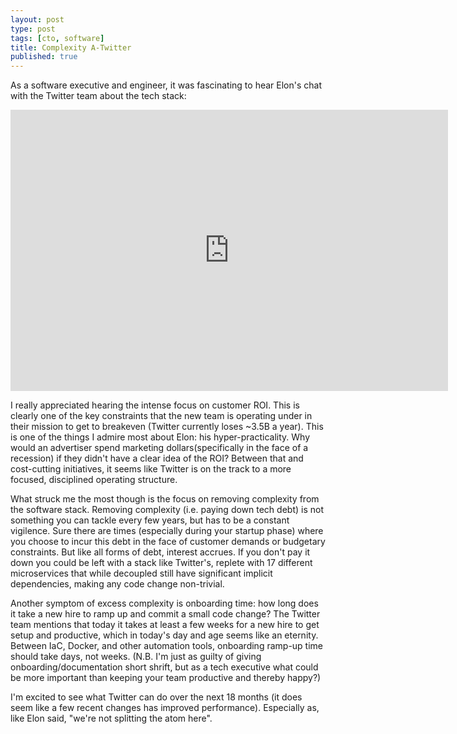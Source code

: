 ```yaml
---
layout: post
type: post
tags: [cto, software]
title: Complexity A-Twitter
published: true
---
```


As a software executive and engineer, it was fascinating to hear Elon's chat with the Twitter team about the tech stack:

<iframe width="700" height="450" src="https://www.youtube.com/embed/vc3i2Q49kWI" frameborder="0" allowfullscreen></iframe><br>

I really appreciated hearing the intense focus on customer ROI.  This is clearly one of the key constraints that the new
team is operating under in their mission to get to breakeven (Twitter currently loses ~3.5B a year).
This is one of the things I admire most about Elon: his hyper-practicality.
Why would an advertiser spend marketing dollars(specifically in the face of a recession) if they didn't have a clear idea of the ROI?
Between that and cost-cutting initiatives, it seems like Twitter is on the track to a more focused, disciplined operating structure.

What struck me the most though is the focus on removing complexity from the software stack.
Removing complexity (i.e. paying down tech debt) is not something you can tackle every few years, but has to be a constant vigilence.
Sure there are times (especially during your startup phase) where you choose to incur this debt in the face of customer demands
or budgetary constraints.  But like all forms of debt, interest accrues.
If you don't pay it down you could be left with a stack like Twitter's, 
replete with 17 different microservices that while decoupled still have significant implicit dependencies, making any code change non-trivial.

Another symptom of excess complexity is onboarding time: how long does it take a new hire to ramp up and commit a small code change?
The Twitter team mentions that today it takes at least a few weeks for a new hire to get setup and productive, which in today's day and age seems like an eternity.
Between IaC, Docker, and other automation tools, onboarding ramp-up time should take days, not weeks.
(N.B. I'm just as guilty of giving onboarding/documentation short shrift, but as a tech executive what could be more important than keeping your team productive and thereby happy?)

I'm excited to see what Twitter can do over the next 18 months (it does seem like a few recent changes has improved performance).
Especially as, like Elon said, "we're not splitting the atom here".  
